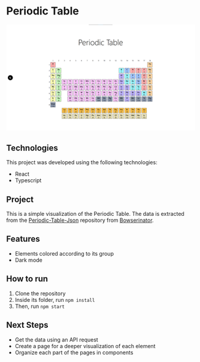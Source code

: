 # Periodic Table

![Image](images/screenshot.png)

## Technologies

This project was developed using the following technologies:

- React
- Typescript

## Project

This is a simple visualization of the Periodic Table. The data is extracted from the [Periodic-Table-Json](https://github.com/Bowserinator/Periodic-Table-JSON) repository from [Bowserinator](https://github.com/Bowserinator).

## Features

- Elements colored according to its group
- Dark mode

## How to run

1. Clone the repository
2. Inside its folder, run `npm install`
3. Then, run `npm start`

## Next Steps

- Get the data using an API request
- Create a page for a deeper visualization of each element
- Organize each part of the pages in components